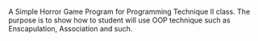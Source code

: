 A Simple Horror Game Program for Programming Technique II class.
The purpose is to show how to student will use OOP technique such as Enscapulation, Association and such.
